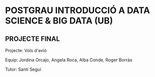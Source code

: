 # POSTGRAU INTRODUCCIÓ A DATA SCIENCE & BIG DATA (UB)

## PROJECTE FINAL

Projecte: Vols d'avió

Equip: Jordina Orcajo, Angela Roca, Alba Conde, Roger Borràs

Tutor: Santi Seguí
